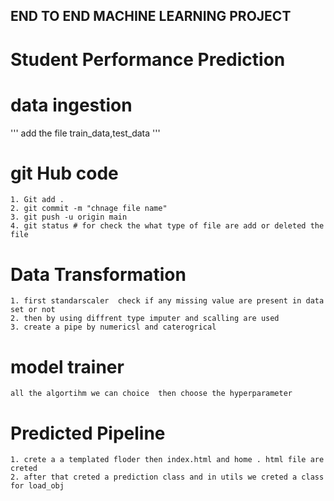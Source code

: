 ## END TO END MACHINE LEARNING PROJECT 

# Student Performance Prediction 

# data ingestion 
'''
  add the file train_data,test_data
'''

# git Hub code 
 ```
1. Git add .
2. git commit -m "chnage file name"
3. git push -u origin main
4. git status # for check the what type of file are add or deleted the file  

 ```
 # Data Transformation 
 ```
 1. first standarscaler  check if any missing value are present in data set or not 
 2. then by using diffrent type imputer and scalling are used 
 3. create a pipe by numericsl and caterogrical 
 ```
 # model trainer 
 ```
 all the algortihm we can choice  then choose the hyperparameter 
 ```
 # Predicted Pipeline 
 ```
 1. crete a a templated floder then index.html and home . html file are creted 
 2. after that creted a prediction class and in utils we creted a class for load_obj 
 ````
 